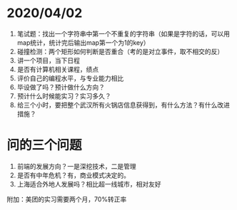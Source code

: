 # 2020/04/02

1. 笔试题：找出一个字符串中第一个不重复的字符串（如果是字符的话，可以用map统计，统计完后输出map第一个为1的key）
2. 碰撞检测：两个矩形如何判断是否重合（考的是对立事件，取不相交的反）
3. 讲一个项目，当下日程
4. 是否有计算机相关课程，绩点
5. 评价自己的编程水平，与专业能力相比
6. 毕设做了吗？预计做什么方向？
7. 预计什么时候能实习？实习多久？
8. 给三个小时，要把整个武汉所有火锅店信息获得到，有什么方法？有什么改进措施？

# 问的三个问题

1. 前端的发展方向？一是深挖技术，二是管理
2. 是否有中年危机？有，商业模式决定的。
3. 上海适合外地人发展吗？相比超一线城市，相对友好

附加：美团的实习需要两个月，70%转正率
